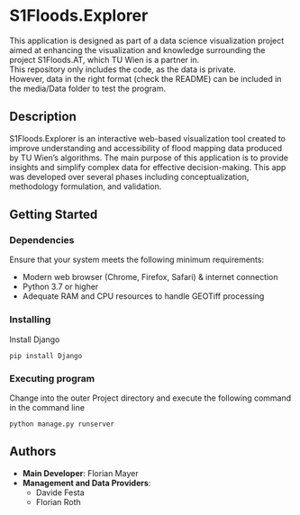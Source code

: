 # S1Floods.Explorer

This application is designed as part of a data science visualization project aimed at enhancing the visualization and knowledge surrounding the project S1Floods.AT, which TU Wien is a partner in.  
This repository only includes the code, as the data is private.  
However, data in the right format (check the README) can be included in the media/Data folder to test the program.

## Description

S1Floods.Explorer is an interactive web-based visualization tool created to improve understanding and accessibility of flood mapping data produced by TU Wien’s algorithms. The main purpose of this application is to provide insights and simplify complex data for effective decision-making. This app was developed over several phases including conceptualization, methodology formulation, and validation.

## Getting Started

### Dependencies

Ensure that your system meets the following minimum requirements:

- Modern web browser (Chrome, Firefox, Safari) & internet connection
- Python 3.7 or higher
- Adequate RAM and CPU resources to handle GEOTiff processing

### Installing

Install Django

```
pip install Django
```

### Executing program

Change into the outer Project directory and execute the following command in the command line  

```
python manage.py runserver
```


## Authors

- **Main Developer**: Florian Mayer
- **Management and Data Providers**:
  - Davide Festa
  - Florian Roth
